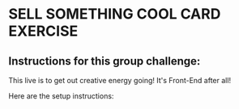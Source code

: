 # SELL SOMETHING COOL CARD EXERCISE

## Instructions for this group challenge:

This live is to get out creative energy going! It's Front-End after all!

Here are the setup instructions:

